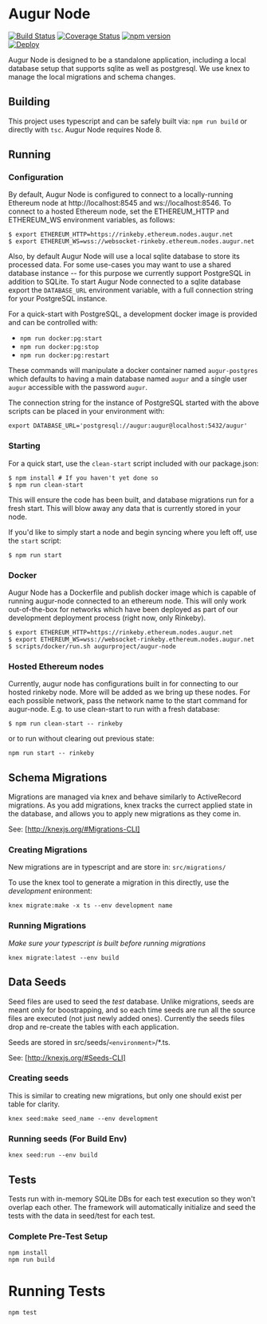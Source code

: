 # Augur Node

[![Build Status](https://travis-ci.com/AugurProject/augur-node.svg)](https://travis-ci.com/AugurProject/augur-node)
[![Coverage Status](https://coveralls.io/repos/AugurProject/augur-node/badge.svg?branch=master&service=github)](https://coveralls.io/github/AugurProject/augur-node?branch=master)
[![npm version](https://badge.fury.io/js/augur-node.svg)](http://badge.fury.io/js/augur-node)<br/>
[![Deploy](https://www.herokucdn.com/deploy/button.svg)](https://heroku.com/deploy)

Augur Node is designed to be a standalone application, including a local
database setup that supports sqlite as well as postgresql. We use knex to
manage the local migrations and schema changes.

## Building
This project uses typescript and can be safely built via: `npm run build` or directly with `tsc`. Augur Node requires Node 8.

## Running

### Configuration

By default, Augur Node is configured to connect to a locally-running Ethereum node at http://localhost:8545 and ws://localhost:8546. To connect to a hosted Ethereum node, set the ETHEREUM_HTTP and ETHEREUM_WS environment variables, as follows:

    $ export ETHEREUM_HTTP=https://rinkeby.ethereum.nodes.augur.net 
    $ export ETHEREUM_WS=wss://websocket-rinkeby.ethereum.nodes.augur.net
    
Also, by default Augur Node will use a local sqlite database to store its processed data. For some use-cases you may want to use a shared database instance -- for this purpose we currently support PostgreSQL in addition to SQLite. To start Augur Node connected to a sqlite database export the `DATABASE_URL` environment variable, with a full connection string for your PostgreSQL instance.

For a quick-start with PostgreSQL, a development docker image is provided and can be controlled with:
- `npm run docker:pg:start`
- `npm run docker:pg:stop`
- `npm run docker:pg:restart`

These commands will manipulate a docker container named `augur-postgres` which defaults to having a main database named `augur` and a single user `augur` accessible with the password `augur`.

The connection string for the instance of PostgreSQL started with the above scripts can be placed in your environment with:

```
export DATABASE_URL='postgresql://augur:augur@localhost:5432/augur'
```

### Starting

For a quick start, use the `clean-start` script included with our package.json:

```
$ npm install # If you haven't yet done so
$ npm run clean-start
```
This will ensure the code has been built, and database migrations run for a fresh start. This will blow away any data that is currently stored in your node.

If you'd like to simply start a node and begin syncing where you left off, use the `start` script:

```
$ npm run start
```
    
### Docker
Augur Node has a Dockerfile and publish docker image which is capable of running augur-node connected to an ethereum node. This will only work out-of-the-box for networks which have been deployed as part of our development deployment process (right now, only Rinkeby).

```
$ export ETHEREUM_HTTP=https://rinkeby.ethereum.nodes.augur.net 
$ export ETHEREUM_WS=wss://websocket-rinkeby.ethereum.nodes.augur.net
$ scripts/docker/run.sh augurproject/augur-node
```
    
### Hosted Ethereum nodes

Currently, augur node has configurations built in for connecting to our hosted rinkeby node. More will be added as we bring up these nodes. For each possible network, pass the network name to the start command for augur-node. E.g. to use clean-start to run with a fresh database:

```
$ npm run clean-start -- rinkeby
```

or to run without clearing out previous state:
```
npm run start -- rinkeby
```

## Schema Migrations
Migrations are managed via knex and behave similarly to ActiveRecord
migrations. As you add migrations, knex tracks the currect applied state in the
database, and allows you to apply new migrations as they come in.

See: [http://knexjs.org/#Migrations-CLI]

### Creating Migrations
New migrations are in typescript and are store in: ```src/migrations/```

To use the knex tool to generate a migration in this directly, use the *development* enironment:

```
knex migrate:make -x ts --env development name
```

### Running Migrations
*Make sure your typescript is built before running migrations*

```
knex migrate:latest --env build
```

## Data Seeds
Seed files are used to seed the *test* database. Unlike migrations, seeds are
meant only for boostrapping, and so each time seeds are run all the source
files are executed (not just newly added ones). Currently the seeds files drop
and re-create the tables with each application. 

Seeds are stored in src/seeds/`<environment>`/*.ts.

See: [http://knexjs.org/#Seeds-CLI]

### Creating seeds
This is similar to creating new migrations, but only one should exist per table for clarity.

```
knex seed:make seed_name --env development
```

### Running seeds (For Build Env)

```
knex seed:run --env build
```

## Tests
Tests run with in-memory SQLite DBs for each test execution so they won't
overlap each other. The framework will automatically initialize and seed the
tests with the data in seed/test for each test.

### Complete Pre-Test Setup
```
npm install
npm run build
```

# Running Tests
```
npm test
```

